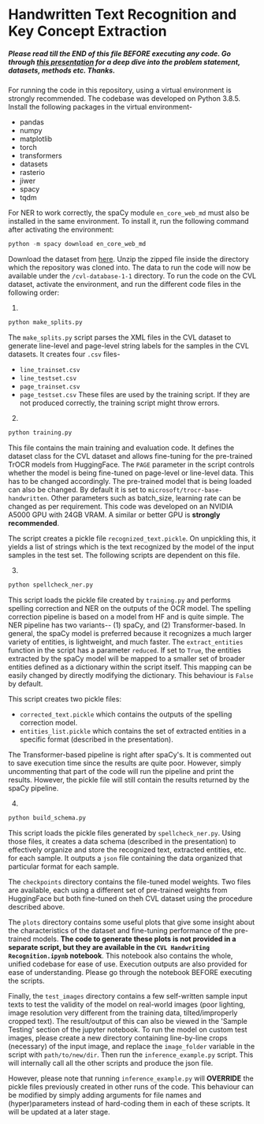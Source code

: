 # Handwritten Text Recognition and Key Concept Extraction
##### Please read till the *END* of this file *BEFORE* executing any code. Go through [this presentation](https://docs.google.com/presentation/d/1-ginbtvXUrmazReuxvKHM15HubOe625BQqj9Zs-IFuk/edit?usp=sharing) for a deep dive into the problem statement, datasets, methods etc. Thanks.

For running the code in this repository, using a virtual environment is strongly recommended. The codebase was developed on Python 3.8.5. Install the following packages in the virtual environment-
 - pandas
 - numpy
 - matplotlib
 - torch
 - transformers
 - datasets
 - rasterio
 - jiwer
 - spacy
 - tqdm

For NER to work correctly, the spaCy module `en_core_web_md` must also be installed in the same environment. To install it, run the following command after activating the environment:
```python
python -m spacy download en_core_web_md
```

Download the dataset from [here](https://drive.google.com/drive/folders/1LbV4EOUtbuepO8HdBTliuDfDRbvxoFbM?usp=sharing). Unzip the zipped file inside the directory which the repository was cloned into. The data to run the code will now be available under the `/cvl-database-1-1` directory. To run the code on the CVL dataset, activate the environment, and run the different code files in the following order:

1. 
```python
python make_splits.py
```
The `make_splits.py` script parses the XML files in the CVL dataset to generate line-level and page-level string labels for the samples in the CVL datasets. It creates four `.csv` files- 
* `line_trainset.csv`
* `line_testset.csv`
* `page_trainset.csv`
* `page_testset.csv`
These files are used by the training script. If they are not produced correctly, the training script might throw errors. 
2.
```python
python training.py
```
This file contains the main training and evaluation code. It defines the dataset class for the CVL dataset and allows fine-tuning for the pre-trained TrOCR models from HuggingFace. The `PAGE` parameter in the script controls whether the model is being fine-tuned on page-level or line-level data. This has to be changed accordingly. The pre-trained model that is being loaded can also be changed. By default it is set to `microsoft/trocr-base-handwritten`. Other parameters such as batch_size, learning rate can be changed as per requirement. This code was developed on an NVIDIA A5000 GPU with 24GB VRAM. A similar or better GPU is **strongly recommended**. 

The script creates a pickle file `recognized_text.pickle`. On unpickling this, it yields a list of strings which is the text recognized by the model of the input samples in the test set. The following scripts are dependent on this file. 

3.
```python
python spellcheck_ner.py
```
This script loads the pickle file created by `training.py` and performs spelling correction and NER on the outputs of the OCR model. The spelling correction pipeline is based on a model from HF and is quite simple. The NER pipeline has two variants-- (1) spaCy, and (2) Transformer-based. In general, the spaCy model is preferred because it recognizes a much larger variety of entities, is lightweight, and much faster. The `extract_entities` function in the script has a parameter `reduced`. If set to `True`, the entities extracted by the spaCy model will be mapped to a smaller set of broader entities defined as a dictionary within the script itself. This mapping can be easily changed by directly modifying the dictionary. This behaviour is `False` by default. 

This script creates two pickle files:
* `corrected_text.pickle` which contains the outputs of the spelling correction model.
* `entities_list.pickle` which contains the set of extracted entities in a specific format (described in the presentation). 

The Transformer-based pipeline is right after spaCy's. It is commented out to save execution time since the results are quite poor. However, simply uncommenting that part of the code will run the pipeline and print the results. However, the pickle file will still contain the results returned by the spaCy pipeline. 

4.
```python
python build_schema.py
```
This script loads the pickle files generated by `spellcheck_ner.py`. Using those files, it creates a data schema (described in the presentation) to effectively organize and store the recognized text, extracted entities, etc. for each sample. It outputs a `json` file containing the data organized that particular format for each sample.  


The `checkpoints` directory contains the file-tuned model weights. Two files are available, each using a different set of pre-trained weights from HuggingFace but both fine-tuned on theh CVL dataset using the procedure described above. 

The `plots` directory contains some useful plots that give some insight about the characteristics of the dataset and fine-tuning performance of the pre-trained models. **The code to generate these plots is not provided in a separate script, but they are available in the `CVL Handwriting Recognition.ipynb` notebook**. This notebook also contains the whole, unified codebase for ease of use. Execution outputs are also provided for ease of understanding. Please go through the notebook BEFORE executing the scripts. 

Finally, the `test_images` directory contains a few self-written sample input texts to test the validity of the model on real-world images (poor lighting, image resolution very different from the training data, tilted/improperly cropped text). The result/output of this can also be viewed in the 'Sample Testing' section of  the jupyter notebook. To run the model on custom test images, please create a new directory containing line-by-line crops (necessary) of the input image, and replace the `image_folder` variable in the script with `path/to/new/dir`. Then run the `inference_example.py` script. This will internally call all the other scripts and produce the json file. 

However, please note that running `inference_example.py` will **OVERRIDE** the pickle files previously created in other runs of the code. This behaviour can be modified by simply adding arguments for file names and (hyper)parameters instead of hard-coding them in each of these scripts. It will be updated at a later stage.  
